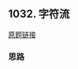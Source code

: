 ## 1032. 字符流

[原题链接](https://leetcode-cn.com/contest/weekly-contest-133/problems/stream-of-characters/)

### 思路